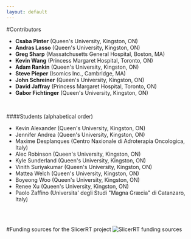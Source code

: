 ```yaml
---
layout: default
---
```

#Contributors

*   __Csaba Pinter__ (Queen's University, Kingston, ON)
*   __Andras Lasso__ (Queen's University, Kingston, ON)
*   __Greg Sharp__ (Massatchusetts General Hospital, Boston, MA)
*   __Kevin Wang__ (Princess Margaret Hospital, Toronto, ON)
*   __Adam Rankin__ (Queen's University, Kingston, ON)
*   __Steve Pieper__ (Isomics Inc., Cambridge, MA)
*   __John Schreiner__ (Queen's University, Kingston, ON)
*   __David Jaffray__ (Princess Margaret Hospital, Toronto, ON)
*   __Gabor Fichtinger__ (Queen's University, Kingston, ON)

<br>

####Students (alphabetical order)

*   Kevin Alexander (Queen's University, Kingston, ON)
*   Jennifer Andrea (Queen's University, Kingston, ON)
*   Maxime Desplanques (Centro Naxionale di Adroterapia Oncologica, Italy)
*   Alec Robinson (Queen's University, Kingston, ON)
*   Kyle Sunderland (Queen's University, Kingston, ON)
*   Vinith Suriyakumar (Queen's University, Kingston, ON)
*   Mattea Welch (Queen's University, Kingston, ON)
*   Boyeong Woo (Queen's University, Kingston, ON)
*   Renee Xu (Queen's University, Kingston, ON)
*   Paolo Zaffino (Universita' degli Studi "Magna Græcia" di Catanzaro, Italy)

<br>
<br>

#Funding sources for the SlicerRT project
![SlicerRT funding sources](http://www.slicer.org/slicerWiki/images/4/40/SlicerRtFundingSources.png)
